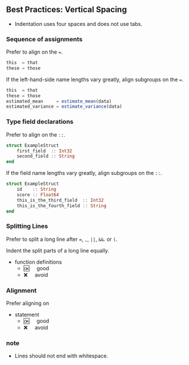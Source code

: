 ## Best Practices:  Vertical Spacing
     
- Indentation uses four spaces and does not use tabs.

### Sequence of assignments

Prefer to align on the `=`.

```julia
this  = that
these = those
```
If the left-hand-side name lengths vary greatly, align subgroups on the `=`.
```julia
this  = that
these = those
estimated_mean     = estimate_mean(data)
estimated_variance = estimate_variance(data)
```

### Type field declarations

Prefer to align on the `::`.

```julia
struct ExampleStruct    
    first_field  :: Int32    
    second_field :: String    
end    
```
If the field name lengths vary greatly, align subgroups on the `::`.
```julia
struct ExampleStruct    
    id    :: String    
    score :: Float64    
    this_is_the_third_field  :: Int32    
    this_is_the_fourth_field :: String    
end    
```
### Splitting Lines

Prefer to split a long line after `=`, `,`, `||`, `&&`. or `(`.

Indent the split parts of a long line equally.

- function definitions
  - :ok:&nbsp;&nbsp;&nbsp;&nbsp; good
  - :x:&nbsp;&nbsp;&nbsp;&nbsp;  avoid

### Alignment

Prefer aligning on

- statement
  - :ok:&nbsp;&nbsp;&nbsp;&nbsp; good
  - :x:&nbsp;&nbsp;&nbsp;&nbsp;  avoid
  
### note

- Lines should not end with whitespace.

